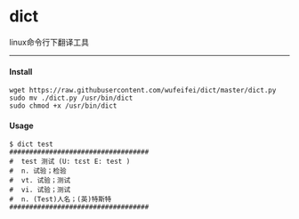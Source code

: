 dict
====

linux命令行下翻译工具

---
#### Install

```
wget https://raw.githubusercontent.com/wufeifei/dict/master/dict.py
sudo mv ./dict.py /usr/bin/dict
sudo chmod +x /usr/bin/dict
```

#### Usage

```
$ dict test
###################################
#  test 测试 (U: tɛst E: test )
#  n. 试验；检验
#  vt. 试验；测试
#  vi. 试验；测试
#  n. (Test)人名；(英)特斯特
###################################
```
